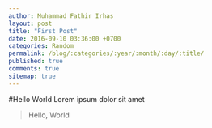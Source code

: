 ```yaml
---
author: Muhammad Fathir Irhas
layout: post
title: "First Post"
date: 2016-09-10 03:36:00 +0700
categories: Random
permalink: /blog/:categories/:year/:month/:day/:title/
published: true
comments: true
sitemap: true
---
```


#Hello World
Lorem ipsum dolor sit amet

> Hello, World

